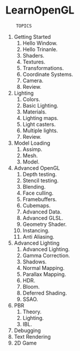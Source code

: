 # LearnOpenGL
		TOPICS 
1. Getting Started
     1. Hello Window.
     2. Hello Trinanle.
     3. Shaders.
     4. Textures.
     5. Transformations.
     6. Coordinate Systems.
     7. Camera.
     8. Review.
2. Lighting
     1. Colors.
     2. Basic Lighting.
     3. Materials.
     4. Lighting maps.
     5. Light casters.
     6. Multiple lights.
     7. Review.
3. Model Loading
     1. Assimp.
     2. Mesh.
     3. Model.
4. Advanced OpenGL
     1. Depth testing.
     2. Stencil testing.
     3. Blending.
     4. Face culling.
     5. Framebuffers.
     6. Cubemaps.
     7. Advanced Data.
     8. Advanced GLSL.
     9. Geometry Shader.
     10. Instancing.
     11. Anti Aliasing.
5. Advanced Lighting
     1. Advanced Lighting.
     2. Gamma Correction.
     3. Shadows.
     4. Normal Mapping.
     5. Parallax Mapping.
     6. HDR.
     7. Bloom.
     8. Deferred Shading.
     9. SSAO.
6. PBR
     1. Theory.
     2. Lighting.
     3. IBL.
7. Debugging
8. Text Rendering
9. 2D Game

